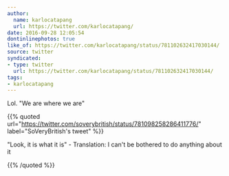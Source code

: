 ```yaml
---
author:
  name: karlocatapang
  url: https://twitter.com/karlocatapang/
date: 2016-09-28 12:05:54
dontinlinephotos: true
like_of: https://twitter.com/karlocatapang/status/781102632417030144/
source: twitter
syndicated:
- type: twitter
  url: https://twitter.com/karlocatapang/status/781102632417030144/
tags:
- karlocatapang
---
```


Lol. "We are where we are" 

{{% quoted url="https://twitter.com/soverybritish/status/781098258286411776/" label="SoVeryBritish's tweet" %}}

"Look, it is what it is" - Translation: I can't be bothered to do anything about it

{{% /quoted %}}